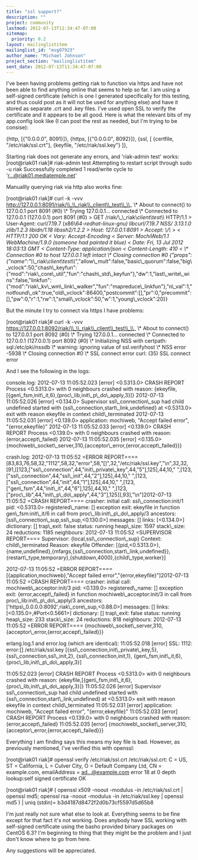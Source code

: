 ```yaml
---
title: "ssl support?"
description: ""
project: community
lastmod: 2012-07-13T11:34:47-07:00
sitemap:
  priority: 0.2
layout: mailinglistitem
mailinglist_id: "msg07923"
author_name: "Michael Johnson"
project_section: "mailinglistitem"
sent_date: 2012-07-13T11:34:47-07:00
---
```



I've been having problems getting riak to function via https and have not
been able to find anything online that seems to help so far. I am using a
self-signed certificate (which is one I generated specifically for this
testing, and thus could post as it will not be used for anything else) and
have it stored as separate .crt and .key files. I've used open SSL to
verify the certificate and it appears to be all good. Here is what the
relevant bits of my app.config look like (I can post the rest as needed,
but I'm trying to be consise):

 {http, [{"0.0.0.0", 8091}]},
 {https, [{"0.0.0.0", 8092}]},
 {ssl, [
 {certfile, "/etc/riak/ssl.crt"},
 {keyfile, "/etc/riak/ssl.key"}
 ]},

Starting riak does not generate any errors, and 'riak-admin test' works:
[root@riak01 riak]# riak-admin test
Attempting to restart script through sudo -u riak
Successfully completed 1 read/write cycle to 'r...@riak01.mediatemple.net'

Manuallly querying riak via http also works fine:

[root@riak01 riak]# curl -k -vvv
http://127.0.0.1:8091/riak/\\_\\_riak\\_client\\_test\\_\\_
\\* About to connect() to 127.0.0.1 port 8091 (#0)
\\* Trying 127.0.0.1... connected
\\* Connected to 127.0.0.1 (127.0.0.1) port 8091 (#0)
&gt; GET /riak/\\_\\_riak\\_client\\_test\\_\\_ HTTP/1.1
&gt; User-Agent: curl/7.19.7 (x86\\_64-redhat-linux-gnu) libcurl/7.19.7 NSS/
3.13.1.0 zlib/1.2.3 libidn/1.18 libssh2/1.2.2
&gt; Host: 127.0.0.1:8091
&gt; Accept: \\*/\\*
&gt;
&lt; HTTP/1.1 200 OK
&lt; Vary: Accept-Encoding
&lt; Server: MochiWeb/1.1 WebMachine/1.9.0 (someone had painted it blue)
&lt; Date: Fri, 13 Jul 2012 18:03:13 GMT
&lt; Content-Type: application/json
&lt; Content-Length: 410
&lt;
\\* Connection #0 to host 127.0.0.1 left intact
\\* Closing connection #0
{"props":{"name":"\\_\\_riak\\_client\\_test\\_\\_","allow\\_mult":false,"basic\\_quorum":false,"big\\_vclock":50,"chash\\_keyfun":{"mod":"riak\\_core\\_util","fun":"chash\\_std\\_keyfun"},"dw":1,"last\\_write\\_wins":false,"linkfun":{"mod":"riak\\_kv\\_wm\\_link\\_walker","fun":"mapreduce\\_linkfun"},"n\\_val":1,"notfound\\_ok":true,"old\\_vclock":86400,"postcommit":[],"pr":0,"precommit":[],"pw":0,"r":1,"rw":1,"small\\_vclock":50,"w":1,"young\\_vclock":20}}


But the minute I try to connect via https I have problems:

[root@riak01 riak]# curl -k -vvv
https://127.0.0.1:8092/riak/\\_\\_riak\\_client\\_test\\_\\_
\\* About to connect() to 127.0.0.1 port 8092 (#0)
\\* Trying 127.0.0.1... connected
\\* Connected to 127.0.0.1 (127.0.0.1) port 8092 (#0)
\\* Initializing NSS with certpath: sql:/etc/pki/nssdb
\\* warning: ignoring value of ssl.verifyhost
\\* NSS error -5938
\\* Closing connection #0
\\* SSL connect error
curl: (35) SSL connect error

And I see the following in the logs:

console.log:
2012-07-13 11:05:52.023 [error] &lt;0.5313.0&gt; CRASH REPORT Process &lt;0.5313.0&gt;
with 0 neighbours crashed with reason:
{ekeyfile,[{gen\\_fsm,init\\_it,6},{proc\\_lib,init\\_p\\_do\\_apply,3}]}
2012-07-13 11:05:52.026 [error] &lt;0.134.0&gt; Supervisor ssl\\_connection\\_sup had
child undefined started with {ssl\\_connection,start\\_link,undefined} at
&lt;0.5313.0&gt; exit with reason ekeyfile in context child\\_terminated
2012-07-13 11:05:52.031 [error] &lt;0.139.0&gt; application: mochiweb, "Accept
failed error", "{error,ekeyfile}"
2012-07-13 11:05:52.033 [error] &lt;0.139.0&gt; CRASH REPORT Process &lt;0.139.0&gt;
with 0 neighbours crashed with reason: {error,accept\\_failed}
2012-07-13 11:05:52.035 [error] &lt;0.135.0&gt;
{mochiweb\\_socket\\_server,310,{acceptor\\_error,{error,accept\\_failed}}}

crash.log:
2012-07-13 11:05:52 =ERROR REPORT====
[83,83,76,58,32,"1112",58,32,"error",58,"[]",32,"/etc/riak/ssl.key","\\n",32,32,[91,[[123,["ssl\\_connection",44,"init\\_private\\_key",44,"5"],125],44,10,"
 ",[123,["ssl\\_connection",44,"ssl\\_init",44,"2"],125],44,10,"
",[123,["ssl\\_connection",44,"init",44,"1"],125],44,10,"
",[123,["gen\\_fsm",44,"init\\_it",44,"6"],125],44,10,"
",[123,["proc\\_lib",44,"init\\_p\\_do\\_apply",44,"3"],125]],93],"\\n"]2012-07-13
11:05:52 =CRASH REPORT====
 crasher:
 initial call: ssl\\_connection:init/1
 pid: &lt;0.5313.0&gt;
 registered\\_name: []
 exception exit: ekeyfile
 in function gen\\_fsm:init\\_it/6
 in call from proc\\_lib:init\\_p\\_do\\_apply/3
 ancestors: [ssl\\_connection\\_sup,ssl\\_sup,&lt;0.130.0&gt;]
 messages: []
 links: [&lt;0.134.0&gt;]
 dictionary: []
 trap\\_exit: false
 status: running
 heap\\_size: 1597
 stack\\_size: 24
 reductions: 1185
 neighbours:
2012-07-13 11:05:52 =SUPERVISOR REPORT====
 Supervisor: {local,ssl\\_connection\\_sup}
 Context: child\\_terminated
 Reason: ekeyfile
 Offender:
[{pid,&lt;0.5313.0&gt;},{name,undefined},{mfargs,{ssl\\_connection,start\\_link,undefined}},{restart\\_type,temporary},{shutdown,4000},{child\\_type,worker}]

2012-07-13 11:05:52 =ERROR REPORT====
[{application,mochiweb},"Accept failed error","{error,ekeyfile}"]2012-07-13
11:05:52 =CRASH REPORT====
 crasher:
 initial call: mochiweb\\_acceptor:init/3
 pid: &lt;0.139.0&gt;
 registered\\_name: []
 exception exit: {error,accept\\_failed}
 in function mochiweb\\_acceptor:init/3
 in call from proc\\_lib:init\\_p\\_do\\_apply/3
 ancestors: ['https\\_0.0.0.0:8092',riak\\_core\\_sup,&lt;0.88.0&gt;]
 messages: []
 links: [&lt;0.135.0&gt;,#Port&lt;0.5661&gt;]
 dictionary: []
 trap\\_exit: false
 status: running
 heap\\_size: 233
 stack\\_size: 24
 reductions: 818
 neighbours:
2012-07-13 11:05:52 =ERROR REPORT====
{mochiweb\\_socket\\_server,310,{acceptor\\_error,{error,accept\\_failed}}}

erlang.log.1 and error.log (which are identical):
11:05:52.018 [error] SSL: 1112: error:[] /etc/riak/ssl.key
 [{ssl\\_connection,init\\_private\\_key,5},
 {ssl\\_connection,ssl\\_init,2},
 {ssl\\_connection,init,1},
 {gen\\_fsm,init\\_it,6},
 {proc\\_lib,init\\_p\\_do\\_apply,3}]

11:05:52.023 [error] CRASH REPORT Process &lt;0.5313.0&gt; with 0 neighbours
crashed with reason:
{ekeyfile,[{gen\\_fsm,init\\_it,6},{proc\\_lib,init\\_p\\_do\\_apply,3}]}
11:05:52.026 [error] Supervisor ssl\\_connection\\_sup had child undefined
started with {ssl\\_connection,start\\_link,undefined} at &lt;0.5313.0&gt; exit with
reason ekeyfile in context child\\_terminated
11:05:52.031 [error] application: mochiweb, "Accept failed error",
"{error,ekeyfile}"
11:05:52.033 [error] CRASH REPORT Process &lt;0.139.0&gt; with 0 neighbours
crashed with reason: {error,accept\\_failed}
11:05:52.035 [error]
{mochiweb\\_socket\\_server,310,{acceptor\\_error,{error,accept\\_failed}}}


Everything I am finding says this means my key file is bad. However, as
previously mentioned, I've verified this with openssl:

[root@riak01 riak]# openssl verify /etc/riak/ssl.crt
/etc/riak/ssl.crt: C = US, ST = California, L = Culver City, O = Default
Company Ltd, CN = example.com, emailAddress = ad...@example.com
error 18 at 0 depth lookup:self signed certificate
OK

[root@riak01 riak]# ( openssl x509 -noout -modulus -in /etc/riak/ssl.crt |
openssl md5; openssl rsa -noout -modulus -in /etc/riak/ssl.key | openssl
md5 ) | uniq
(stdin)= b3d4187d8472f2d0b73cf5597d5d65b8


I'm just really not sure what else to look at. Everything seems to be fine
except for that fact it's not working. Does anybody have SSL working with
self-signed certificate using the basho provided binary packages on CentOS
6.3? I'm beginning to thing that they might be the problem and I just don't
know where to go from here.

Any suggestions will be appreciated.
